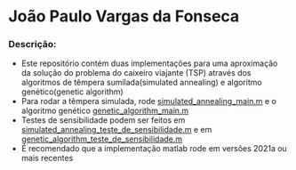 <h1>João Paulo Vargas da Fonseca</h1>

<h3>Descrição:</h3>

<ul>
    <li>
        Este repositório contém duas implementações para uma aproximação da solução do problema do caixeiro viajante (TSP) através dos algoritmos de têmpera sumilada(simulated annealing) e algoritmo genético(genetic algorithm)
    </li>
    <li>
        Para rodar a têmpera simulada, rode <a href="TSP_matlab/simulated_annealing_main.m" target="_blank">simulated_annealing_main.m</a> e o algoritmo genético <a href="TSP_matlab/genetic_algorithm_main.m" target="_blank">genetic_algorithm_main.m</a>
    </li>
    <li>
        Testes de sensibilidade podem ser feitos em <a href="TSP_matlab/simulated_annealing_teste_de_sensibilidade.m" target="_blank">simulated_annealing_teste_de_sensibilidade.m</a> e em <a href="TSP_matlab/genetic_algorithm_teste_de_sensibilidade.m" target="_blank">genetic_algorithm_teste_de_sensibilidade.m</a>
    </li>
    <li>
        É recomendado que a implementação matlab rode em versões 2021a ou mais recentes
    </li>
    
</ul>